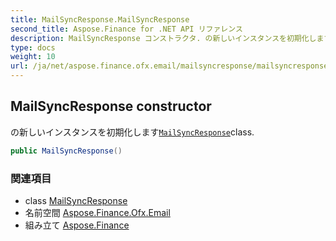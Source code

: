 ```yaml
---
title: MailSyncResponse.MailSyncResponse
second_title: Aspose.Finance for .NET API リファレンス
description: MailSyncResponse コンストラクタ. の新しいインスタンスを初期化しますMailSyncResponseclass.
type: docs
weight: 10
url: /ja/net/aspose.finance.ofx.email/mailsyncresponse/mailsyncresponse/
---
```

## MailSyncResponse constructor

の新しいインスタンスを初期化します[`MailSyncResponse`](../)class.

```csharp
public MailSyncResponse()
```

### 関連項目

* class [MailSyncResponse](../)
* 名前空間 [Aspose.Finance.Ofx.Email](../../mailsyncresponse/)
* 組み立て [Aspose.Finance](../../../)


